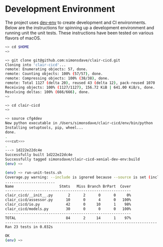 # Development Environment

The project uses [dev-env](https://github.com/simonsdave/dev-env)
to create development and CI environments. Below are the instructions
for spinning up a development environment and running unit the unit tests.
These instructions have been tested on various flavors of macOS.

```bash
~> cd $HOME
~>
```

```bash
~> git clone git@github.com:simonsdave/clair-cicd.git
Cloning into 'clair-cicd'...
remote: Enumerating objects: 57, done.
remote: Counting objects: 100% (57/57), done.
remote: Compressing objects: 100% (38/38), done.
remote: Total 1127 (delta 20), reused 43 (delta 12), pack-reused 1070
Receiving objects: 100% (1127/1127), 156.72 KiB | 641.00 KiB/s, done.
Resolving deltas: 100% (666/666), done.
~>
```

```bash
~> cd clair-cicd
~>
```

```bash
~> source cfg4dev
New python executable in /Users/simonsdave/clair-cicd/env/bin/python
Installing setuptools, pip, wheel...
done.
.
<<<cut>>>
.
---> 1d222e22dc4e
Successfully built 1d222e22dc4e
Successfully tagged simonsdave/clair-cicd-xenial-dev-env:build
(env) ~>
```

```bash
(env) ~> run-unit-tests.sh
Coverage.py warning: --include is ignored because --source is set (include-ignored)
.......................
Name                     Stmts   Miss Branch BrPart  Cover
----------------------------------------------------------
clair_cicd/__init__.py       2      2      0      0     0%
clair_cicd/assessor.py      10      0      4      0   100%
clair_cicd/io.py            42      0     10      1    98%
clair_cicd/models.py        30      0      0      0   100%
----------------------------------------------------------
TOTAL                       84      2     14      1    97%
----------------------------------------------------------------------
Ran 23 tests in 0.032s

OK
(env) ~>
```
